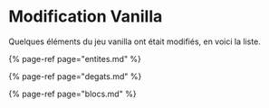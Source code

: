 # Modification Vanilla

Quelques éléments du jeu vanilla ont était modifiés, en voici la liste.

{% page-ref page="entites.md" %}

{% page-ref page="degats.md" %}

{% page-ref page="blocs.md" %}


